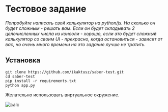 # Тестовое задание

*Попробуйте написать свой калькулятор на python/js. На сколько он будет сложным - решать вам. Если он будет складывать 2 целочисленных числа из консоли - хорошо, если это будет сложный калькулятор со своим UI - прекрасно, когда остановиться - зависит от вас, но очень много времени на это задание лучше не тратить.*

## Установка

`git clone https://github.com/ikaktusz/saber-test.git`  
`cd saber-test`  
`pip install -r requirements.txt`  
`python app.py`  

Желательно использовать виртуальное окружение.  

![calc](https://user-images.githubusercontent.com/51374536/165834053-db87b834-7fe2-495e-bbb1-72d035861780.png)
